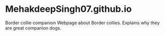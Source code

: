 # MehakdeepSingh07.github.io
Border collie companion
Webpage about Border collies. Explains why they are great companion dogs.

